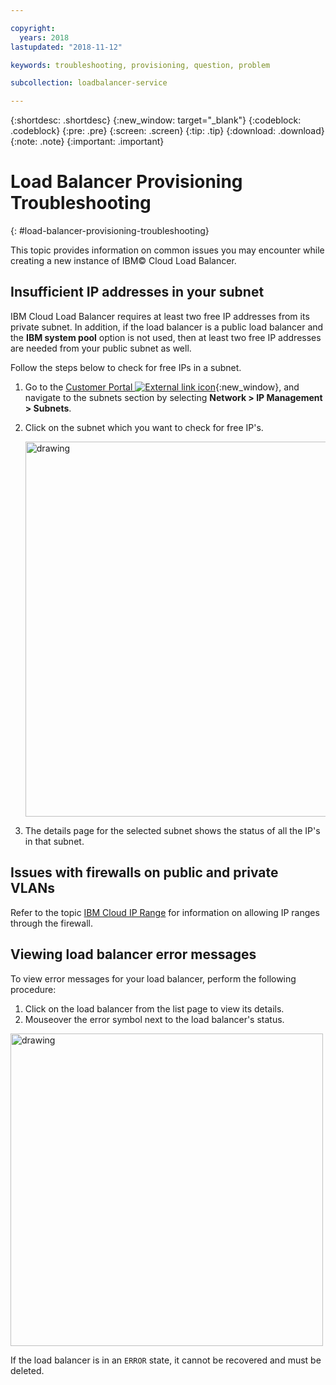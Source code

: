 ```yaml
---

copyright:
  years: 2018
lastupdated: "2018-11-12"

keywords: troubleshooting, provisioning, question, problem

subcollection: loadbalancer-service

---
```


{:shortdesc: .shortdesc}
{:new_window: target="_blank"}
{:codeblock: .codeblock}
{:pre: .pre}
{:screen: .screen}
{:tip: .tip}
{:download: .download}
{:note: .note}
{:important: .important}

# Load Balancer Provisioning Troubleshooting
{: #load-balancer-provisioning-troubleshooting}

This topic provides information on common issues you may encounter while creating a new instance of IBM© Cloud Load Balancer.

## Insufficient IP addresses in your subnet
IBM Cloud Load Balancer requires at least two free IP addresses from its private subnet. In addition, if the load balancer is a public load balancer and the **IBM system pool** option is not used, then at least two free IP addresses are needed from your public subnet as well.

Follow the steps below to check for free IPs in a subnet.

1. Go to the [Customer Portal ![External link icon](../../icons/launch-glyph.svg "External link icon")](https://control.softlayer.com){:new_window}, and navigate to the subnets section by selecting **Network > IP Management > Subnets**.

2. Click on the subnet which you want to check for free IP's.

	<img src="images/subnet_list.png" alt="drawing" style="width: 600px;"/>

3. The details page for the selected subnet shows the status of all the IP's in that subnet.

## Issues with firewalls on public and private VLANs
Refer to the topic [IBM Cloud IP Range](/docs/infrastructure/hardware-firewall-dedicated?topic=hardware-firewall-dedicated-ibm-cloud-ip-ranges#ibm-cloud-ip-ranges) for information on allowing IP ranges through the firewall.

## Viewing load balancer error messages
To view error messages for your load balancer, perform the following procedure:

1. Click on the load balancer from the list page to view its details.
2. Mouseover the error symbol next to the load balancer's status.

<img src="images/lbaas_error_message.png" alt="drawing" style="width: 500px;"/>

If the load balancer is in an `ERROR` state, it cannot be recovered and must be deleted.
